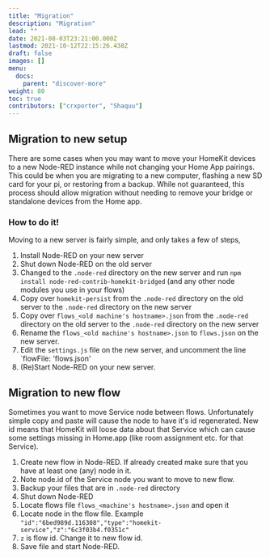 ```yaml
---
title: "Migration"
description: "Migration"
lead: ""
date: 2021-08-03T23:21:00.000Z
lastmod: 2021-10-12T22:15:26.438Z
draft: false
images: []
menu:
  docs:
    parent: "discover-more"
weight: 80
toc: true
contributors: ["crxporter", "Shaquu"]
---
```


## Migration to new setup

There are some cases when you may want to move your HomeKit devices to a new Node-RED instance while not changing your Home App pairings.
This could be when you are migrating to a new computer, flashing a new SD card for your pi, or restoring from a backup.
While not guaranteed, this process should allow migration without needing to remove your bridge or standalone devices from the Home app.

### How to do it!

Moving to a new server is fairly simple, and only takes a few of steps,

1. Install Node-RED on your new server
2. Shut down Node-RED on the old server
3. Changed to the `.node-red` directory on the new server and run `npm install node-red-contrib-homekit-bridged` (and any other node modules you use in your flows)
4. Copy over `homekit-persist` from the `.node-red` directory on the old server to the `.node-red` directory on the new server
5. Copy over `flows_<old machine's hostname>.json` from the `.node-red` directory on the old server to the `.node-red` directory on the new server
6. Rename the `flows_<old machine's hostname>.json` to `flows.json` on the new server.
7. Edit the `settings.js` file on the new server, and uncomment the line `flowFile: 'flows.json'
8. (Re)Start Node-RED on your new server.

## Migration to new flow

Sometimes you want to move Service node between flows. Unfortunately simple copy and paste will cause the node to have it's id regenerated.
New id means that HomeKit will loose data about that Service which can cause some settings missing in Home.app (like room assignment etc. for that Service).

1. Create new flow in Node-RED. If already created make sure that you have at least one (any) node in it.
2. Note node.id of the Service node you want to move to new flow.
3. Backup your files that are in `.node-red` directory
4. Shut down Node-RED
5. Locate flows file `flows_<machine's hostname>.json` and open it
6. Locate node in the flow file. Example `"id":"6bed989d.116308","type":"homekit-service","z":"6c3f03b4.f0351c"`
7. `z` is flow id. Change it to new flow id.
8. Save file and start Node-RED.

